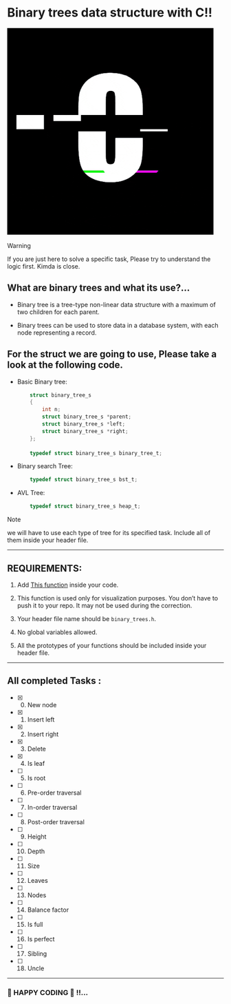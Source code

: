 # Binary trees data structure with C!!

![C](./giphy.gif)

> [!WARNING]
> If you are just here to solve a specific task, Please try to understand the logic first. Kimda is close.

## What are binary trees and what its use?...

   - Binary tree is a tree-type non-linear data structure with a maximum of two children for each parent.

   - Binary trees can be used to store data in a database system, with each node representing a record.

## For the struct we are going to use, Please take a look at the following code.

  - Basic Binary tree:
    ```c
        struct binary_tree_s
        {
            int n;
            struct binary_tree_s *parent;
            struct binary_tree_s *left;
            struct binary_tree_s *right;
        };

        typedef struct binary_tree_s binary_tree_t;
    ```

  - Binary search Tree:
    ```c
        typedef struct binary_tree_s bst_t;
    ```

  - AVL Tree:
    ```c
        typedef struct binary_tree_s heap_t;
    ```

> [!NOTE]
> we will have to use each type of tree for its specified task. Include all of them inside your header file.
----------------------

## REQUIREMENTS:

   1. Add [This function](https://github.com/alx-tools/0x1C.c/blob/master/binary_tree_print.c) inside your code.

   2. This function is used only for visualization purposes. You don’t have to push it to your repo. It may not be used during the correction.

   3. Your header file name should be `binary_trees.h`.

   4. No global variables allowed.

   5. All the prototypes of your functions should be included inside your header file.

----

## All completed Tasks :

   - [x] 0. New node

   - [x] 1. Insert left

   - [x] 2. Insert right

   - [x] 3. Delete

   - [x] 4. Is leaf

   - [ ] 5. Is root

   - [ ] 6. Pre-order traversal

   - [ ] 7. In-order traversal

   - [ ] 8. Post-order traversal

   - [ ] 9. Height

   - [ ] 10. Depth

   - [ ] 11. Size

   - [ ] 12. Leaves

   - [ ] 13. Nodes

   - [ ] 14. Balance factor

   - [ ] 15. Is full

   - [ ] 16. Is perfect

   - [ ] 17. Sibling

   - [ ] 18. Uncle

-------

### :star_struck: HAPPY CODING :star_struck: !!...
